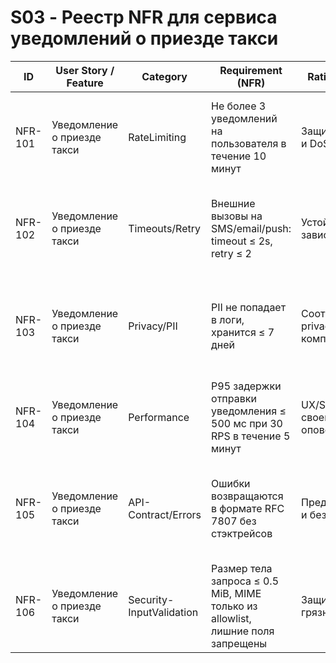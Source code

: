 # S03 - Реестр NFR для сервиса уведомлений о приезде такси

| ID      | User Story / Feature                  | Category                  | Requirement (NFR)                                                                 | Rationale / Risk                        | Acceptance (G-W-T)                                                                                                         | Evidence (test/log/scan/policy)         | Trace (issue/link) | Owner   | Status   | Priority    | Severity   | Tags                  |
| ------- | ------------------------------------- | ------------------------- | ------------------------------------------------------------------------------- | --------------------------------------- | -------------------------------------------------------------------------------------------------------------------------- | --------------------------------------- | ------------------ | ------- | -------- | ----------- | ---------- | --------------------- |
| NFR-101 | Уведомление о приезде такси           | RateLimiting              | Не более 3 уведомлений на пользователя в течение 10 минут                        | Защита от спама и DoS                   | **Given** пользователь получает уведомления<br>**When** отправляется 4-е уведомление за 10 минут<br>**Then** ответ 429     | test: e2e-rate-limit                    | #taxi-notify      | team-taxi | Draft    | P1 - High   | S2 - Major | rate,notify           |
| NFR-102 | Уведомление о приезде такси           | Timeouts/Retry            | Внешние вызовы на SMS/email/push: timeout ≤ 2s, retry ≤ 2                        | Устойчивость к зависимостям             | **Given** недоступность внешнего сервиса<br>**When** отправляется уведомление<br>**Then** не более 2 попыток, ожидание ≤2s | test: integration-fail                  | #taxi-notify      | team-taxi | Draft    | P2 - Medium | S2 - Major | timeout,retry         |
| NFR-103 | Уведомление о приезде такси           | Privacy/PII               | PII не попадает в логи, хранится ≤ 7 дней                                        | Соответствие privacy и комплаенсу       | **Given** логирование события<br>**When** в логе есть персональные данные<br>**Then** они маскированы или удалены          | log: masked-example                     | #taxi-notify      | team-taxi | Draft    | P1 - High   | S1 - Critical | privacy,pii         |
| NFR-104 | Уведомление о приезде такси           | Performance               | P95 задержки отправки уведомления ≤ 500 мс при 30 RPS в течение 5 минут          | UX/SLO, своевременность оповещения      | **Given** сервис здоров<br>**When** 30 RPS на /api/notifications/ride-arrival 5 минут<br>**Then** P95 ≤ 500 мс, error ≤ 1% | test: load-30rps                        | #taxi-notify      | team-taxi | Draft    | P2 - Medium | S2 - Major | perf,slo              |
| NFR-105 | Уведомление о приезде такси           | API-Contract/Errors       | Ошибки возвращаются в формате RFC 7807 без стэктрейсов                           | Предсказуемость и безопасность          | **Given** ошибка при POST /api/notifications/ride-arrival<br>**When** клиент получает ответ<br>**Then** RFC7807, нет stack | test: contract-error                    | #taxi-notify      | team-taxi | Draft    | P2 - Medium | S2 - Major | api,error             |
| NFR-106 | Уведомление о приезде такси           | Security-InputValidation  | Размер тела запроса ≤ 0.5 MiB, MIME только из allowlist, лишние поля запрещены   | Защита от DoS и грязных данных          | **Given** тело 1 MiB или неизвестные поля<br>**When** POST /api/notifications/ride-arrival<br>**Then** 413 или 400        | test: input-validation                  | #taxi-notify      | team-taxi | Draft    | P2 - Medium | S2 - Major | validation,security   |

<!-- ...добавляйте новые строки ниже для других NFR... -->
